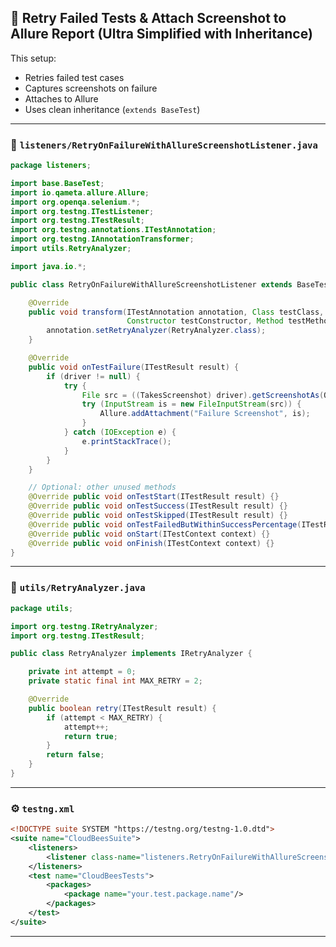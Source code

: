 ## 🔁 Retry Failed Tests & Attach Screenshot to Allure Report (Ultra Simplified with Inheritance)

This setup:
- Retries failed test cases
- Captures screenshots on failure
- Attaches to Allure
- Uses clean inheritance (`extends BaseTest`)

---

### 📁 `listeners/RetryOnFailureWithAllureScreenshotListener.java`

```java
package listeners;

import base.BaseTest;
import io.qameta.allure.Allure;
import org.openqa.selenium.*;
import org.testng.ITestListener;
import org.testng.ITestResult;
import org.testng.annotations.ITestAnnotation;
import org.testng.IAnnotationTransformer;
import utils.RetryAnalyzer;

import java.io.*;

public class RetryOnFailureWithAllureScreenshotListener extends BaseTest implements ITestListener, IAnnotationTransformer {

    @Override
    public void transform(ITestAnnotation annotation, Class testClass,
                          Constructor testConstructor, Method testMethod) {
        annotation.setRetryAnalyzer(RetryAnalyzer.class);
    }

    @Override
    public void onTestFailure(ITestResult result) {
        if (driver != null) {
            try {
                File src = ((TakesScreenshot) driver).getScreenshotAs(OutputType.FILE);
                try (InputStream is = new FileInputStream(src)) {
                    Allure.addAttachment("Failure Screenshot", is);
                }
            } catch (IOException e) {
                e.printStackTrace();
            }
        }
    }

    // Optional: other unused methods
    @Override public void onTestStart(ITestResult result) {}
    @Override public void onTestSuccess(ITestResult result) {}
    @Override public void onTestSkipped(ITestResult result) {}
    @Override public void onTestFailedButWithinSuccessPercentage(ITestResult result) {}
    @Override public void onStart(ITestContext context) {}
    @Override public void onFinish(ITestContext context) {}
}
```

---

### 📁 `utils/RetryAnalyzer.java`

```java
package utils;

import org.testng.IRetryAnalyzer;
import org.testng.ITestResult;

public class RetryAnalyzer implements IRetryAnalyzer {

    private int attempt = 0;
    private static final int MAX_RETRY = 2;

    @Override
    public boolean retry(ITestResult result) {
        if (attempt < MAX_RETRY) {
            attempt++;
            return true;
        }
        return false;
    }
}
```

---

### ⚙️ `testng.xml`

```xml
<!DOCTYPE suite SYSTEM "https://testng.org/testng-1.0.dtd">
<suite name="CloudBeesSuite">
    <listeners>
        <listener class-name="listeners.RetryOnFailureWithAllureScreenshotListener"/>
    </listeners>
    <test name="CloudBeesTests">
        <packages>
            <package name="your.test.package.name"/>
        </packages>
    </test>
</suite>
```

---


